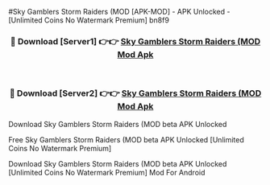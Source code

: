 #Sky Gamblers Storm Raiders (MOD [APK-MOD] - APK Unlocked - [Unlimited Coins No Watermark Premium] bn8f9



<div align="center">

<h3>🔴 Download [Server1] 👉👉 <a href="https://momento.my/?title=Sky_Gamblers_Storm_Raiders_(MOD">Sky Gamblers Storm Raiders (MOD Mod Apk</a></h3><br>

<h3>🔴 Download [Server2] 👉👉 <a href="https://momento.my/?title=Sky_Gamblers_Storm_Raiders_(MOD">Sky Gamblers Storm Raiders (MOD Mod Apk</a></h3>
</div>



Download Sky Gamblers Storm Raiders (MOD beta APK Unlocked

Free Sky Gamblers Storm Raiders (MOD beta APK Unlocked [Unlimited Coins No Watermark Premium]

Download Sky Gamblers Storm Raiders (MOD beta APK Unlocked [Unlimited Coins No Watermark Premium] Mod For Android

